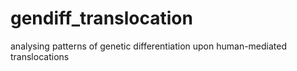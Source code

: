 # gendiff_translocation
analysing patterns of genetic differentiation upon human-mediated translocations

